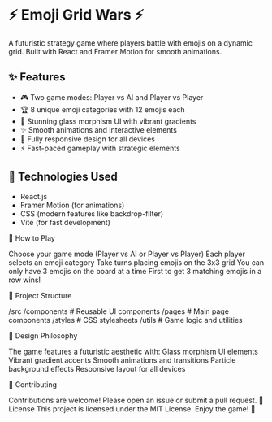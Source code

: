 # ⚡ Emoji Grid Wars ⚡

A futuristic strategy game where players battle with emojis on a dynamic grid. Built with React and Framer Motion for smooth animations.

## ✨ Features

- 🎮 Two game modes: Player vs AI and Player vs Player
- 🏆 8 unique emoji categories with 12 emojis each
- 🌈 Stunning glass morphism UI with vibrant gradients
- ✨ Smooth animations and interactive elements
- 📱 Fully responsive design for all devices
- ⚡ Fast-paced gameplay with strategic elements

## 🚀 Technologies Used

- React.js
- Framer Motion (for animations)
- CSS (modern features like backdrop-filter)
- Vite (for fast development)


🎯 How to Play

Choose your game mode (Player vs AI or Player vs Player)
Each player selects an emoji category
Take turns placing emojis on the 3x3 grid
You can only have 3 emojis on the board at a time
First to get 3 matching emojis in a row wins!


📂 Project Structure

/src
  /components      # Reusable UI components
  /pages           # Main page components
  /styles          # CSS stylesheets
  /utils           # Game logic and utilities


🎨 Design Philosophy

The game features a futuristic aesthetic with:
Glass morphism UI elements
Vibrant gradient accents
Smooth animations and transitions
Particle background effects
Responsive layout for all devices


🤝 Contributing

Contributions are welcome! Please open an issue or submit a pull request.
📄 License
This project is licensed under the MIT License.
Enjoy the game! 🎉

